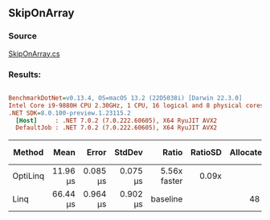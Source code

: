 ﻿## SkipOnArray

### Source
[SkipOnArray.cs](../../src/OptiLinq.Benchmark/SkipOnArray.cs)

### Results:
``` ini

BenchmarkDotNet=v0.13.4, OS=macOS 13.2 (22D5038i) [Darwin 22.3.0]
Intel Core i9-9880H CPU 2.30GHz, 1 CPU, 16 logical and 8 physical cores
.NET SDK=8.0.100-preview.1.23115.2
  [Host]     : .NET 7.0.2 (7.0.222.60605), X64 RyuJIT AVX2
  DefaultJob : .NET 7.0.2 (7.0.222.60605), X64 RyuJIT AVX2


```
|   Method |     Mean |    Error |   StdDev |        Ratio | RatioSD | Allocated | Alloc Ratio |
|--------- |---------:|---------:|---------:|-------------:|--------:|----------:|------------:|
| OptiLinq | 11.96 μs | 0.085 μs | 0.075 μs | 5.56x faster |   0.09x |         - |          NA |
|     Linq | 66.44 μs | 0.964 μs | 0.902 μs |     baseline |         |      48 B |             |
